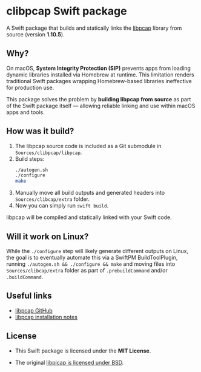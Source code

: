 # clibpcap Swift package

A Swift package that builds and statically links the [libpcap](https://github.com/the-tcpdump-group/libpcap) library from source (version **1.10.5**).

## Why?

On macOS, **System Integrity Protection (SIP)** prevents apps from loading dynamic libraries installed via Homebrew at runtime. This limitation renders traditional Swift packages wrapping Homebrew-based libraries ineffective for production use.

This package solves the problem by **building libpcap from source** as part of the Swift package itself — allowing reliable linking and use within macOS apps and tools.

## How was it build?

1. The libpcap source code is included as a Git submodule in `Sources/clibpcap/libpcap`.
2. Build steps:
   ```bash
   ./autogen.sh
   ./configure
   make
   ```
3. Manually move all build outputs and generated headers into `Sources/clibcap/extra` folder.
4. Now you can simply run `swift build`.

libpcap will be compiled and statically linked with your Swift code.


## Will it work on Linux?

While the `./configure` step will likely generate different outputs on Linux, the goal is to eventually automate this via a SwiftPM BuildToolPlugin, running `./autogen.sh && ./configure && make` and moving files into `Sources/clibcap/extra` folder as part of `.prebuildCommand` and/or `.buildCommand`.

## Useful links

* [libpcap GitHub](https://github.com/the-tcpdump-group/libpcap)
* [libpcap installation notes](https://github.com/the-tcpdump-group/libpcap/blob/master/INSTALL.md)

## License

* This Swift package is licensed under the **MIT License**.

* The original [libpicap is licensed under BSD](https://github.com/the-tcpdump-group/libpcap/blob/master/LICENSE).

